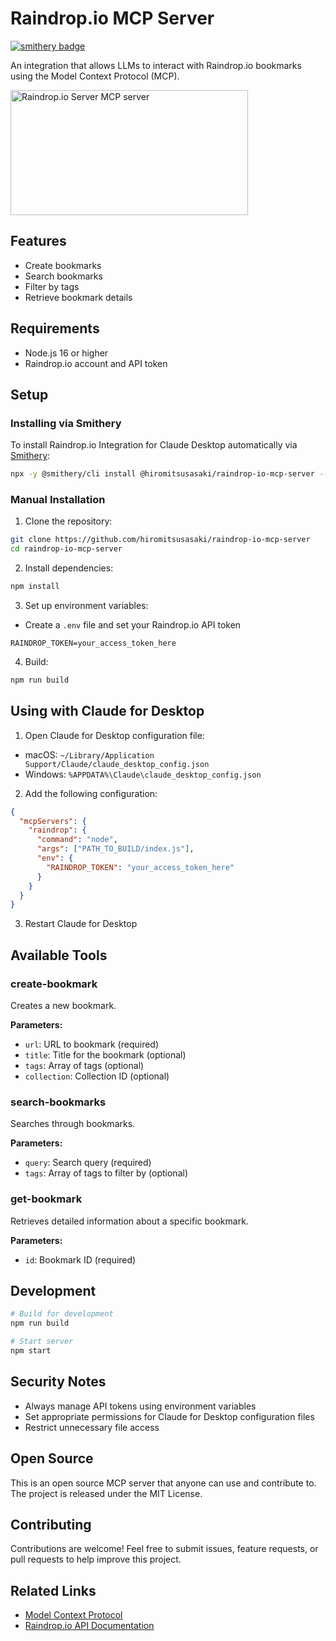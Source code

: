 # Raindrop.io MCP Server
[![smithery badge](https://smithery.ai/badge/@hiromitsusasaki/raindrop-io-mcp-server)](https://smithery.ai/server/@hiromitsusasaki/raindrop-io-mcp-server)

An integration that allows LLMs to interact with Raindrop.io bookmarks using the Model Context Protocol (MCP).

<a href="https://glama.ai/mcp/servers/@hiromitsusasaki/raindrop-io-mcp-server">
  <img width="380" height="200" src="https://glama.ai/mcp/servers/@hiromitsusasaki/raindrop-io-mcp-server/badge" alt="Raindrop.io Server MCP server" />
</a>

## Features

- Create bookmarks
- Search bookmarks
- Filter by tags
- Retrieve bookmark details

## Requirements

- Node.js 16 or higher
- Raindrop.io account and API token

## Setup

### Installing via Smithery

To install Raindrop.io Integration for Claude Desktop automatically via [Smithery](https://smithery.ai/server/@hiromitsusasaki/raindrop-io-mcp-server):

```bash
npx -y @smithery/cli install @hiromitsusasaki/raindrop-io-mcp-server --client claude
```

### Manual Installation

1. Clone the repository:
```bash
git clone https://github.com/hiromitsusasaki/raindrop-io-mcp-server
cd raindrop-io-mcp-server
```

2. Install dependencies:
```bash
npm install
```

3. Set up environment variables:
- Create a `.env` file and set your Raindrop.io API token
```
RAINDROP_TOKEN=your_access_token_here
```

4. Build:
```bash
npm run build
```

## Using with Claude for Desktop

1. Open Claude for Desktop configuration file:
- macOS: `~/Library/Application Support/Claude/claude_desktop_config.json`
- Windows: `%APPDATA%\Claude\claude_desktop_config.json`

2. Add the following configuration:
```json
{
  "mcpServers": {
    "raindrop": {
      "command": "node",
      "args": ["PATH_TO_BUILD/index.js"],
      "env": {
        "RAINDROP_TOKEN": "your_access_token_here"
      }
    }
  }
}
```

3. Restart Claude for Desktop

## Available Tools

### create-bookmark
Creates a new bookmark.

**Parameters:**
- `url`: URL to bookmark (required)
- `title`: Title for the bookmark (optional)
- `tags`: Array of tags (optional)
- `collection`: Collection ID (optional)

### search-bookmarks
Searches through bookmarks.

**Parameters:**
- `query`: Search query (required)
- `tags`: Array of tags to filter by (optional)

### get-bookmark
Retrieves detailed information about a specific bookmark.

**Parameters:**
- `id`: Bookmark ID (required)

## Development

```bash
# Build for development
npm run build

# Start server
npm start
```

## Security Notes

- Always manage API tokens using environment variables
- Set appropriate permissions for Claude for Desktop configuration files
- Restrict unnecessary file access

## Open Source

This is an open source MCP server that anyone can use and contribute to. The project is released under the MIT License.

## Contributing

Contributions are welcome! Feel free to submit issues, feature requests, or pull requests to help improve this project.

## Related Links

- [Model Context Protocol](https://modelcontextprotocol.io/)
- [Raindrop.io API Documentation](https://developer.raindrop.io/)